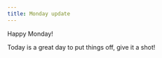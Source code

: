 ```yaml
---
title: Monday update
---
```


Happy Monday!

Today is a great day to put things off, give it a shot!
